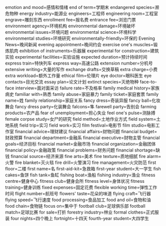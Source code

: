 emotion and mood=感情和情绪
end of term=学期末
endangered species=濒危物种
energy industry=能源业
engineers=工程师
engineering room=工程室
engrave=雕刻东西
enrollment fee=报名费
entrance fee=浏览门票
environment agency=环境机构
environmental damage=环境破坏
environmental issues=环境问题
environmental science=环境科学
environmental studies=环境研究
environmentally-friendly=环保的
Evening News=晚间新闻
evening appointment=晚间约会
exercise one's muscles=锻炼肌肉
exhibition of instruments=乐器展
experimental for construction=建筑实验
experimental facilities=实验设施
expected duration=预计持续时间
express train=特快列车
express way=高速公路
extension number=分机号
extensive writing=大量的写作
exchange drafts=交换草稿
extra charge=小费
extra workload=额外工作量
ethical film=伦理片
eye doctor=眼科医生
eye contacts=目光交流
essay plan=论文计划
extinct species=灭绝物种
face-to-face interview=面对面采访
failure rate=不及格率
family medical history=家族病史
familiar with=熟悉
family abuse=家庭暴力
family ticket=家庭套票
family name=姓
family relationship=家庭关系
fancy dress=奇装异服
fancy ball=化妆舞会
fancy dress party=化装舞会
falcons=隼
farewell party=告别会
farming products=农产品
fear of unemployment=担心失业
feel one's pulse=测脉搏
female corpse study=女尸的研究
field method=土地作业方式
field system=土地系统
field trip=实习
field work=实习
film festival=电影节
film studio=电影工作室
financial advice=理财建议
financial affairs=财物问题
financial budget=财政预算
financial department=金融系
financial executive=财物主管
financial goals=经济目标
financial market=金融市场
financial organization=金融团体
financial policy=金融政策
financial problems=财务问题
financial shortage=缺钱
financial source=经济来源
fine arts=美术
fine texture=质地细腻
fire alarm=火警
fire blanket=灭火毯
fire drill=火警演习
fire management=火灾防范
first floor=二楼
first name=名
first-aid-kit=急救箱
first-year student=大一学生
fish cakes=鱼饼
fish tank=鱼缸
fishing boat=渔船
fishing industry=渔业
fitness centre=健身中心
fitness club=健身会所
fitness level=身体状况
fitness training=健身训练
fixed expenses=固定花费
flexible working time=弹性工作时间
flight number=航班号
flowers' taste=花朵的味道
flying craft=飞行器
flying speed=飞行速度
food processing=食品加工
food and oil=食物和油
food chain=食物链
focus on=集中于
football club=足球俱乐部
football match=足球比赛
for sale=打折
forestry industry=林业
formal clothes=正式服装
four nights=四个晚上
fortnight=十四天
fourth-year student=大四学生